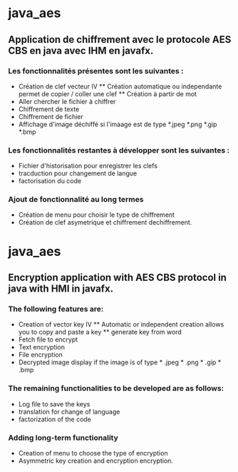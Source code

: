 # java_aes #
## Application de chiffrement avec le protocole AES CBS en java avec IHM en javafx. ##
### Les fonctionnalités présentes sont les suivantes : ###
* Création de clef vecteur IV
 ** Création automatique ou independante permet de copier / coller  une clef 
 ** Création à partir de mot 
* Aller chercher le fichier à chiffrer  
* Chiffrement de texte
* Chiffrement de fichier 
* Affichage d'image déchiffé si l'imaage est de type *.jpeg *.png *.gip *.bmp
### Les fonctionnalités restantes à développer sont les suivantes : ###
 * Fichier d'historisation  pour enregistrer les clefs
 * tracduction pour changement de langue
 * factorisation du code 
###  Ajout de fonctionnalité au long termes 
 * Création de menu pour choisir  le type de chiffrement 
 * Création de clef asymetrique et chiffrement dechiffrement.
 
# java_aes #
## Encryption application with AES CBS protocol in java with HMI in javafx. ##
### The following features are: ###
* Creation of vector key IV
 ** Automatic or independent creation allows you to copy and  paste  a key
 ** generate  key from  word 
* Fetch file to encrypt
* Text encryption
* File encryption
* Decrypted image display if the image is of type * .jpeg * .png * .gip * .bmp
### The remaining functionalities to be developed are as follows: ###
 * Log file to save the keys
 * translation for change of language
 * factorization of the code
### Adding long-term functionality
 * Creation of menu to choose the type of encryption
 * Asymmetric key creation and encryption encryption.
